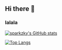 ## Hi there 👋
### lalala

[![sparkzky's GitHub stats](https://github-readme-stats.vercel.app/api?username=sparkzky&hide_border=true&count_private=true&show_icons=true&theme=ambient_gradient&include_all_commits=true)](https://github.com/anuraghazra/github-readme-stats)


[![Top Langs](https://github-readme-stats.vercel.app/api/top-langs/?username=sparkzky&layout=compact&theme=ambient_gradient)](https://github.com/anuraghazra/github-readme-stats)

<!--
**sparkzky/sparkzky** is a ✨ _special_ ✨ repository because its `README.md` (this file) appears on your GitHub profile.

Here are some ideas to get you started:

- 🔭 I’m currently working on ...
- 🌱 I’m currently learning ...
- 👯 I’m looking to collaborate on ...
- 🤔 I’m looking for help with ...
- 💬 Ask me about ...
- 📫 How to reach me: ...
- 😄 Pronouns: ...
- ⚡ Fun fact: ...
-->
